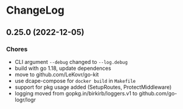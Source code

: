 # ChangeLog

## 0.25.0 (2022-12-05)

### Chores

* CLI argument `--debug` changed to `--log.debug`
* build with go 1.18, update dependences
* move to github.com/LeKovr/go-kit
* use dcape-compose for `docker build` in `Makefile`
* support for pkg usage added (SetupRoutes, ProtectMiddleware)
* logging moved from gopkg.in/birkirb/loggers.v1 to github.com/go-logr/logr
